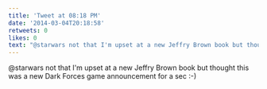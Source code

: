 ```yaml
---
title: 'Tweet at 08:18 PM'
date: '2014-03-04T20:18:58'
retweets: 0
likes: 0
text: "@starwars not that I'm upset at a new Jeffry Brown book but thought this was a new Dark Forces game announcement for a sec :-)"
---
```

@starwars not that I'm upset at a new Jeffry Brown book but thought this was a new Dark Forces game announcement for a sec :-)